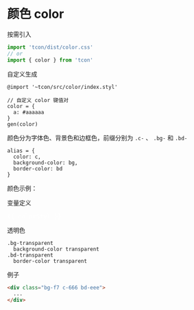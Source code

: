# 颜色 color

按需引入

```js
import 'tcon/dist/color.css'
// or
import { color } from 'tcon'
```

自定义生成

```stylus
@import '~tcon/src/color/index.styl'

// 自定义 color 键值对
color = {
  a: #aaaaaa
}
gen(color)
```

颜色分为字体色、背景色和边框色，前缀分别为 `.c-` 、 `.bg-` 和 `.bd-`

```stylus
alias = {
  color: c,
  background-color: bg,
  border-color: bd
}
```

颜色示例：

<docs-color :color="color" />

变量定义

<pre style=color:#fff>
{{ colorStyl }}
</pre>

<script>
  export default {
    data() {
      return {
        color: {
          // 灰色系
          '000': '#000000',
          '333': '#262A30',
          '666': '#5C626B',
          '999': '#959BA3',
          fff: '#ffffff',
          aaa: '#aaaaaa',
          ccc: '#cccccc',
          eee: '#eeeeee',
          f2: '#f2f2f2',
          f7: '#f7f8f9',
          
          // a 标签
          link: '#409eff',
          
          // 主色
          main: '#ff4400'
        }
      } 
    },
    
    computed: {
      colorStyl() {
        // return `color = { ${Object.keys(this.color).map(k => `${k}: ${this.color[k]}`).join(',')} }`
        return `color = ${JSON.stringify(this.color, null, 2)}`
      }
    }
  }
</script>

透明色

```stylus
.bg-transparent
  background-color transparent
.bd-transparent  
  border-color transparent
```

例子

```html
<div class="bg-f7 c-666 bd-eee">
  ...
</div>
```
